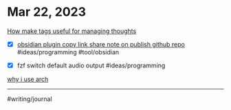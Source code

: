 # Mar 22, 2023

[How make tags useful for managing thoughts](How%20make%20tags%20useful%20for%20managing%20thoughts.md)

- [x] [obsidian plugin copy link share note on publish github repo](obsidian%20plugin%20copy%20link%20share%20note%20on%20publish%20github%20repo.md) #ideas/programming #tool/obsidian 
- [x] fzf switch default audio output #ideas/programming 


[why i use arch](why%20i%20use%20arch.md)

---

#writing/journal